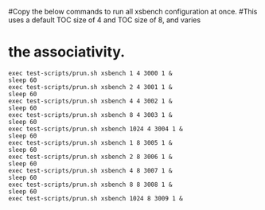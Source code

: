 #Copy the below commands to run all xsbench configuration at once.
#This uses a default TOC size of 4 and TOC size of 8, and varies
# the associativity.

```
exec test-scripts/prun.sh xsbench 1 4 3000 1 &
sleep 60
exec test-scripts/prun.sh xsbench 2 4 3001 1 &
sleep 60
exec test-scripts/prun.sh xsbench 4 4 3002 1 &
sleep 60
exec test-scripts/prun.sh xsbench 8 4 3003 1 &
sleep 60
exec test-scripts/prun.sh xsbench 1024 4 3004 1 &
sleep 60
exec test-scripts/prun.sh xsbench 1 8 3005 1 &
sleep 60
exec test-scripts/prun.sh xsbench 2 8 3006 1 &
sleep 60
exec test-scripts/prun.sh xsbench 4 8 3007 1 &
sleep 60
exec test-scripts/prun.sh xsbench 8 8 3008 1 &
sleep 60
exec test-scripts/prun.sh xsbench 1024 8 3009 1 &
```
